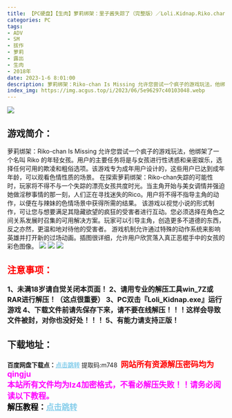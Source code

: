 ```yaml
---
title: 【PC硬盘】【生肉】萝莉绑架：里子酱失踪了（完整版）／Loli.Kidnap.Riko.chan.Is.Missing
categories: PC
tags:
- ADV
- SM
- 拔作
- 萝莉
- 露出
- 生肉
- 2018年
date: 2023-1-6 8:01:00
description: 萝莉绑架：Riko-chan Is Missing 允许您尝试一个疯子的游戏玩法，他绑架了一个名叫 Riko 的年轻女孩。用户的主要任务将是与女孩进行性诱惑和亲密娱乐，选择任何可用的欺凌和粗俗选项。该游戏专为成年用户设计的，这些用户已达到成年年龄，可以观看色情性质的场景。
index_img: https://img.acgus.top/i/2023/06/5e96297c40103048.webp
---
```

![](https://img.acgus.top/i/2023/06/5e96297c40103048.webp)
## 游戏简介：
萝莉绑架：Riko-chan Is Missing 允许您尝试一个疯子的游戏玩法，他绑架了一个名叫 Riko 的年轻女孩。用户的主要任务将是与女孩进行性诱惑和亲密娱乐，选择任何可用的欺凌和粗俗选项。该游戏专为成年用户设计的，这些用户已达到成年年龄，可以观看色情性质的场景。
在探索萝莉绑架：Riko-chan失踪的可能性时，玩家将不得不与一个失踪的漂亮女孩共度时光。当主角开始与美女调情并强迫她做淫秽事情的那一刻，人们正在寻找迷失的Rico。用户将不得不指导主角的动作，以便在与辣妹的色情场景中获得所需的结果。
该游戏以视觉小说的形式制作，可让您与想要满足其隐藏欲望的疯狂的受害者进行互动。您必须选择在角色之间关系发展时召集的可用解决方案。玩家可以引导主角，创造更多不道德的东西，反之亦然，更温和地对待他的受害者。
游戏机制允许通过特殊的动作系统来影响英雄并打开新的过场动画。插图很详细，允许用户欣赏落入真正恶棍手中的女孩的彩色图像。
![](https://img.acgus.top/i/2023/06/287fdb1e43103056.webp)
![](https://img.acgus.top/i/2023/06/6e98b4789c103026.webp)
![](https://img.acgus.top/i/2023/06/b7f9bbfb21103052.webp)




## <font color=#FF0000 >注意事项：</font>
<font size=3><b>1、未满18岁请自觉关闭本页面！
2、请用专业的解压工具win_7Z或RAR进行解压！（这点很重要）
3、PC双击『Loli_Kidnap.exe』运行游戏
4、下载文件前请先保存下来，请不要在线解压！！！这样会导致文件被封，对你也没好处！！！
5、有能力请支持正版！</b></font>

## 下载地址：
<b>百度网盘下载点：</b><a href="https://pan.baidu.com/s/1h3k-PxQQuwS2VtAEoYlWKQ?pwd=m748" style="color: #87CEEB;"><b>点击跳转</b></a> 提取码:m748
<a style="padding: 0" href="https://post.qingju.org/AD/"><img style="max-width:100%" src="https://img.acgus.top/i/2024/07/478f689b8021d8d499ab43d21acf137a.gif" alt=""></a>
<b><font color=#FF0000 size=4>网站所有资源解压密码均为</b></font><b><font color=#FF00FF size=4>qingju</font><font color=#FF0000 ></font></b><br><b><font color=#FF00FF size=4>本站所有文件均为lz4加密格式，不看必解压失败！！请务必阅读以下教程。</b></font><br><b><font color=#000 size=4>解压教程：</b><a href="https://post.qingju.org/tutorial/000/" style="color: #87CEEB;"><b>点击跳转</b></a>
